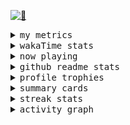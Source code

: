 [![🐙](https://hits.seeyoufarm.com/api/count/incr/badge.svg?url=https%3A%2F%2Fgithub.com%2Fktnkk%2Fhit-counter&count_bg=%23070707&title_bg=%23070707&icon=&icon_color=%23E7E7E7&title=visitors&edge_flat=true)](https://hits.seeyoufarm.com)

<details>
  <summary> <samp>my metrics</samp></summary>
  
  <br>
  
 ![🐳](https://github.com/kkhys/kkhys/blob/main/github-metrics.svg)
  
  ***
</details>

<details>
  <summary> <samp>wakaTime stats</samp></summary>
  
  <br>
  
<!--START_SECTION:waka-->
![Code Time](http://img.shields.io/badge/Code%20Time-5%2C303%20hrs%2040%20mins-blue)

**🐱 My GitHub Data** 

> 📦 5.2 MB Used in GitHub's Storage 
 > 
> 💼 Opted to Hire
 > 
> 📜 9 Public Repositories 
 > 
> 🔑 23 Private Repositories 
 > 
**I'm an Early 🐤** 

```text
🌞 Morning                9315 commits        ███████░░░░░░░░░░░░░░░░░░   28.92 % 
🌆 Daytime                6823 commits        █████░░░░░░░░░░░░░░░░░░░░   21.18 % 
🌃 Evening                13686 commits       ███████████░░░░░░░░░░░░░░   42.48 % 
🌙 Night                  2391 commits        ██░░░░░░░░░░░░░░░░░░░░░░░   07.42 % 
```
📅 **I'm Most Productive on Sunday** 

```text
Monday                   3890 commits        ███░░░░░░░░░░░░░░░░░░░░░░   12.08 % 
Tuesday                  4509 commits        ████░░░░░░░░░░░░░░░░░░░░░   14.00 % 
Wednesday                4510 commits        ████░░░░░░░░░░░░░░░░░░░░░   14.00 % 
Thursday                 4466 commits        ███░░░░░░░░░░░░░░░░░░░░░░   13.86 % 
Friday                   4690 commits        ████░░░░░░░░░░░░░░░░░░░░░   14.56 % 
Saturday                 4720 commits        ████░░░░░░░░░░░░░░░░░░░░░   14.65 % 
Sunday                   5430 commits        ████░░░░░░░░░░░░░░░░░░░░░   16.86 % 
```


📊 **This Week I Spent My Time On** 

```text
🕑︎ Time Zone: Asia/Tokyo

💬 Programming Languages: 
Other                    49 hrs 34 mins      ████████████████░░░░░░░░░   62.49 % 
Java                     20 hrs 20 mins      ██████░░░░░░░░░░░░░░░░░░░   25.63 % 
HTML                     2 hrs 15 mins       █░░░░░░░░░░░░░░░░░░░░░░░░   02.84 % 
Play2                    1 hr 52 mins        █░░░░░░░░░░░░░░░░░░░░░░░░   02.35 % 
TypeScript               1 hr 40 mins        █░░░░░░░░░░░░░░░░░░░░░░░░   02.10 % 

🔥 Editors: 
Chrome                   57 hrs 19 mins      ██████████████████░░░░░░░   72.26 % 
IntelliJ IDEA            21 hrs 21 mins      ███████░░░░░░░░░░░░░░░░░░   26.92 % 
DataGrip                 39 mins             ░░░░░░░░░░░░░░░░░░░░░░░░░   00.83 % 

💻 Operating System: 
Mac                      79 hrs 20 mins      █████████████████████████   100.00 % 
```


 Last Updated on 2024/12/11 18:48:01 UTC
<!--END_SECTION:waka-->
  
  ***
</details>


<details>
  <summary> <samp>now playing</samp></summary>
  
  <br>
 
 [![🐟](https://spotify-github-profile.vercel.app/api/view?uid=31ryofms4dnv7mrohhepo4c4zgqu&cover_image=true&theme=default&show_offline=false&background_color=121212&bar_color=53b14f&bar_color_cover=false)](https://open.spotify.com/user/31ryofms4dnv7mrohhepo4c4zgqu)
  
  ***
</details>

<details>
  <summary> <samp>github readme stats</samp></summary>
  
  <br>
  
 <p align="left"> 
  <img alt="🐠" src="https://github-readme-stats.vercel.app/api?username=kkhys&count_private=true&show_icons=true&theme=dark&include_all_commits=true" />
  <img alt="🐟" src="https://github-readme-stats.vercel.app/api/top-langs/?username=kkhys&layout=compact&theme=dark&langs_count=10&hide=HTML,CSS,SCSS" />
</p>
  
  ***
</details>

<details>
  <summary> <samp>profile trophies</samp></summary>
  
  <br>
  
  [![🐬](https://github-profile-trophy.vercel.app/?username=kkhys&rank=SECRET,SSS,SS,S,AAA,AA,A&theme=darkhub&row=1&margin-w=10&no-bg=true)](https://github.com/ryo-ma/github-profile-trophy)
  
  ***
</details>

<details>
  <summary> <samp>summary cards</samp></summary>
  
  <br>
  
  ![🐋](https://github-profile-summary-cards.vercel.app/api/cards/profile-details?username=kkhys&theme=github_dark)
  ![🦑](https://github-profile-summary-cards.vercel.app/api/cards/repos-per-language?username=kkhys&theme=github_dark)
  ![🦭](https://github-profile-summary-cards.vercel.app/api/cards/most-commit-language?username=kkhys&theme=github_dark)
  ![🦀](https://github-profile-summary-cards.vercel.app/api/cards/stats?username=kkhys&theme=github_dark)
  ![🦈](https://github-profile-summary-cards.vercel.app/api/cards/productive-time?username=kkhys&theme=github_dark)
  
  ***
</details>

<details>
  <summary> <samp>streak stats</samp></summary>
  
  <br>
  
  [![🐠](http://github-readme-streak-stats.herokuapp.com?user=kkhys&theme=dark)](https://git.io/streak-stats)
  
  ***
</details>

<details>
  <summary> <samp>activity graph</samp></summary>
  
  <br>
  
  [![🐡](https://github-readme-activity-graph.vercel.app/graph?username=kkhys&theme=xcode)](https://github.com/ashutosh00710/github-readme-activity-graph)
  
  ***
</details>
